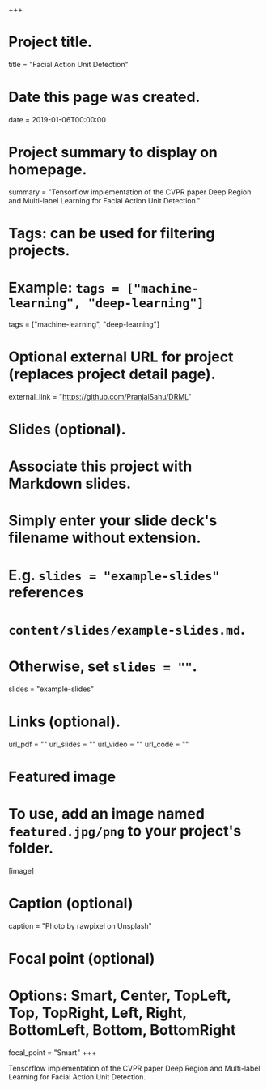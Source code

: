 +++
# Project title.
title = "Facial Action Unit Detection"

# Date this page was created.
date = 2019-01-06T00:00:00

# Project summary to display on homepage.
summary = "Tensorflow implementation of the CVPR paper Deep Region and Multi-label Learning for Facial Action Unit Detection."

# Tags: can be used for filtering projects.
# Example: `tags = ["machine-learning", "deep-learning"]`
tags = ["machine-learning", "deep-learning"]

# Optional external URL for project (replaces project detail page).
external_link = "https://github.com/PranjalSahu/DRML"

# Slides (optional).
#   Associate this project with Markdown slides.
#   Simply enter your slide deck's filename without extension.
#   E.g. `slides = "example-slides"` references 
#   `content/slides/example-slides.md`.
#   Otherwise, set `slides = ""`.
slides = "example-slides"

# Links (optional).
url_pdf = ""
url_slides = ""
url_video = ""
url_code = ""


# Featured image
# To use, add an image named `featured.jpg/png` to your project's folder. 
[image]
  # Caption (optional)
  caption = "Photo by rawpixel on Unsplash"
  
  # Focal point (optional)
  # Options: Smart, Center, TopLeft, Top, TopRight, Left, Right, BottomLeft, Bottom, BottomRight
  focal_point = "Smart"
+++




Tensorflow implementation of the CVPR paper Deep Region and Multi-label Learning for Facial Action Unit Detection.


